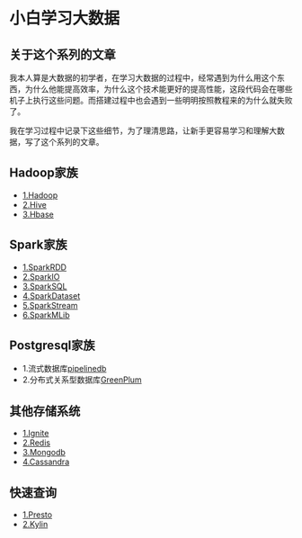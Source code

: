 # 小白学习大数据
## 关于这个系列的文章
我本人算是大数据的初学者，在学习大数据的过程中，经常遇到为什么用这个东西，为什么他能提高效率，为什么这个技术能更好的提高性能，这段代码会在哪些机子上执行这些问题。而搭建过程中也会遇到一些明明按照教程来的为什么就失败了。

我在学习过程中记录下这些细节，为了理清思路，让新手更容易学习和理解大数据，写了这个系列的文章。

## Hadoop家族
- [1.Hadoop](Hadoop/Hadoop.md)
- [2.Hive](Hadoop/Hive.md)
- [3.Hbase](Hadoop/Hbase.md)
## Spark家族
- [1.SparkRDD](Spark/SparkRDD.md)
- [2.SparkIO](Spark/SparkIO.md)
- [3.SparkSQL](Spark/SparkSQL.md)
- [4.SparkDataset](Spark/SparkDataset.md)
- [5.SparkStream]()
- [6.SparkMLib]()
## Postgresql家族
- 1.流式数据库[pipelinedb]()
- 2.分布式关系型数据库[GreenPlum]()
## 其他存储系统
- [1.Ignite]()
- [2.Redis]()
- [3.Mongodb]()
- [4.Cassandra]()
## 快速查询
- [1.Presto]()
- [2.Kylin]()